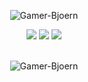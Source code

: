 <p align="center"> <img src="https://komarev.com/ghpvc/?username=Gamer-Bjoern&style=flat-square" alt="Gamer-Bjoern" /> </p>

<p align="center">
  <img src = "https://github-readme-stats.vercel.app/api?username=Gamer-Bjoern&show_icons=true&count_private=true&theme=algolia&hide_border=true&hide=issues&bg_color=00000000">
  <img src = "https://github-readme-stats.vercel.app/api/top-langs/?username=Gamer-Bjoern&layout=compact&hide_border=true&theme=algolia&bg_color=00000000&langs_count=6&count_private=true">

  <img src = "https://github-readme-streak-stats.herokuapp.com?user=Gamer-Bjoern&theme=algolia&hide_border=true&background=FFFFFF00&count_private=true">
  <br>
  <br>
</p>

<p align="center"> <img src="https://activity-graph.herokuapp.com/graph?username=Gamer-Bjoern&theme=react-dark" alt="Gamer-Bjoern" /> </p>

